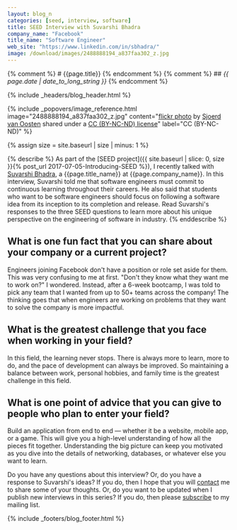 ```yaml
---
layout: blog_n
categories: [seed, interview, software]
title: SEED Interview with Suvarshi Bhadra
company_name: "Facebook"
title_name: "Software Engineer"
web_site: "https://www.linkedin.com/in/sbhadra/"
image: /download/images/2488888194_a837faa302_z.jpg
---
```


{% comment %} # {{page.title}} {% endcomment %}
{% comment %} ## <em>{{ page.date | date_to_long_string }}</em> {% endcomment %}

{% include _headers/blog_header.html %}

<!-- Include header image -->
{% include _popovers/image_reference.html image="2488888194_a837faa302_z.jpg" content="<a title='Blue light' href='https://flickr.com/photos/f-l-e-x/2488888194'>flickr photo</a> by <a href='https://flickr.com/people/f-l-e-x'>Sjoerd van Oosten</a> shared under a <a href='https://creativecommons.org/licenses/by-nc-nd/2.0/'>CC (BY-NC-ND) license</a>" label="CC (BY-NC-ND)" %}

{% assign size = site.baseurl | size | minus: 1 %}

{% describe %}
As part of the [SEED project]({{ site.baseurl | slice: 0, size }}{% post_url
2017-07-05-Introducing-SEED %}), I recently talked with [Suvarshi
Bhadra]({{page.web_site}}), a {{page.title_name}} at {{page.company_name}}. In
this interview, Suvarshi told me that software engineers must commit to
continuous learning throughout their careers. He also said that students who
want to be software engineers should focus on following a software idea from its
inception to its completion and release. Read Suvarshi's responses to the three
SEED questions to learn more about his unique perspective on the engineering of
software in industry.
{% enddescribe %}

## What is one fun fact that you can share about your company or a current project?

Engineers joining Facebook don't have a position or role set aside for them.
This was very confusing to me at first. "Don't they know what they want me to
work on?" I wondered. Instead, after a 6-week bootcamp, I was told to pick any
team that I wanted from up to 50+ teams across the company! The thinking goes
that when engineers are working on problems that they want to solve the company
is more impactful.

## What is the greatest challenge that you face when working in your field?

In this field, the learning never stops. There is always more to learn, more to
do, and the pace of development can always be improved. So maintaining a balance
between work, personal hobbies, and family time is the greatest challenge in
this field.

## What is one point of advice that you can give to people who plan to enter your field?

Build an application from end to end &mdash; whether it be a website, mobile
app, or a game. This will give you a high-level understanding of how all the
pieces fit together. Understanding the big picture can keep you motivated as you
dive into the details of networking, databases, or whatever else you want to
learn.

Do you have any questions about this interview? Or, do you have a response to
Suvarshi's ideas? If you do, then I hope that you will [contact](/contact/) me
to share some of your thoughts. Or, do you want to be updated when I publish new
interviews in this series? If you do, then please [subscribe](/support/) to my
mailing list.

{% include _footers/blog_footer.html %}
